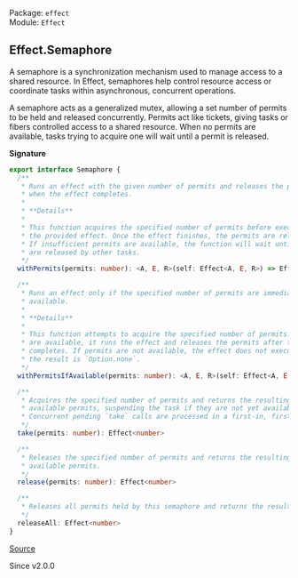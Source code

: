 Package: `effect`<br />
Module: `Effect`<br />

## Effect.Semaphore

A semaphore is a synchronization mechanism used to manage access to a shared
resource. In Effect, semaphores help control resource access or coordinate
tasks within asynchronous, concurrent operations.

A semaphore acts as a generalized mutex, allowing a set number of permits to
be held and released concurrently. Permits act like tickets, giving tasks or
fibers controlled access to a shared resource. When no permits are available,
tasks trying to acquire one will wait until a permit is released.

**Signature**

```ts
export interface Semaphore {
  /**
   * Runs an effect with the given number of permits and releases the permits
   * when the effect completes.
   *
   * **Details**
   *
   * This function acquires the specified number of permits before executing
   * the provided effect. Once the effect finishes, the permits are released.
   * If insufficient permits are available, the function will wait until they
   * are released by other tasks.
   */
  withPermits(permits: number): <A, E, R>(self: Effect<A, E, R>) => Effect<A, E, R>

  /**
   * Runs an effect only if the specified number of permits are immediately
   * available.
   *
   * **Details**
   *
   * This function attempts to acquire the specified number of permits. If they
   * are available, it runs the effect and releases the permits after the effect
   * completes. If permits are not available, the effect does not execute, and
   * the result is `Option.none`.
   */
  withPermitsIfAvailable(permits: number): <A, E, R>(self: Effect<A, E, R>) => Effect<Option.Option<A>, E, R>

  /**
   * Acquires the specified number of permits and returns the resulting
   * available permits, suspending the task if they are not yet available.
   * Concurrent pending `take` calls are processed in a first-in, first-out manner.
   */
  take(permits: number): Effect<number>

  /**
   * Releases the specified number of permits and returns the resulting
   * available permits.
   */
  release(permits: number): Effect<number>

  /**
   * Releases all permits held by this semaphore and returns the resulting available permits.
   */
  releaseAll: Effect<number>
}
```

[Source](https://github.com/Effect-TS/effect/tree/main/packages/effect/src/Effect.ts#L11745)

Since v2.0.0